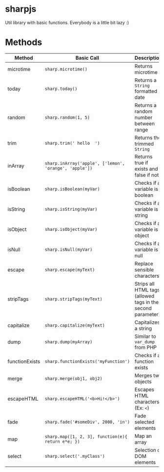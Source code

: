 # sharpjs
Util library with basic functions. Everybody is a little bit lazy :)

# Methods

|Method|Basic Call|Description
| --- | --- | --- |
|microtime| `sharp.microtime()` | Returns microtime
|today| `sharp.today()` | Returns a `String` formatted date
|random| `sharp.random(1, 5)` | Returns a random number between range
|trim| `sharp.trim(' hello  ')` | Returns the trimmed `String`
|inArray| `sharp.inArray('apple', ['lemon', 'orange', 'apple'])` | Returns true if exists and false if not
|isBoolean| `sharp.isBoolean(myVar)` | Checks if a variable is boolean
|isString| `sharp.isString(myVar)` | Checks if a variable is string
|isObject| `sharp.isObject(myVar)` | Checks if a variable is object
|isNull| `sharp.isNull(myVar)` | Checks if a variable is null
|escape| `sharp.escape(myText)` | Replace sensible characters
|stripTags| `sharp.stripTags(myText)` | Strips all HTML tags (allowed tags in the second parameter)
|capitalize| `sharp.capitalize(myText)` | Capitalizes a string
|dump| `sharp.dump(myArray)` | Similar to `var_dump` from PHP
|functionExists| `sharp.functionExists('myFunction')` | Checks if a function exists
|merge| `sharp.merge(obj1, obj2)` | Merges two objects
|escapeHTML| `sharp.escapeHTML('<b>Hi!</b>')` | Escapes HTML characters (Ex: `<`)
|fade| `sharp.fade('#someDiv', 2000, 'in')` | Fade selected elements
|map| `sharp.map([1, 2, 3], function(e){ return e*e; })` | Map an array
|select| `sharp.select('.myClass')` | Selection of DOM elements
